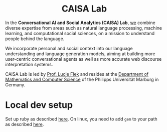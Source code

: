 <h1 align="center">CAISA Lab</h1>

In the **Conversational AI and Social Analytics (CAISA) Lab**, [we](team) combine diverse expertise from 
areas such as natural language processing, machine learning, and computational social sciences, 
on a mission to understand people behind the language.  

We incorporate personal and social context 
into our language understanding and language generation models, aiming at building 
more user-centric conversational agents as well as more accurate web discourse interpretation systems.

CAISA Lab is led by [Prof. Lucie Flek](https://lucieflek.github.io/) and resides at the 
[Department of Mathematics and Computer Science](https://www.uni-marburg.de/en/fb12/research-groups/language-technologies) of the Philipps Universität Marburg in Germany.

# Local dev setup

Set up ruby as described [here](https://github.com/greenelab/lab-website-template/wiki/Get-Started#on-your-computer-1).
On linux, you need to add `gem` to your path as described [here](https://wiki.archlinux.org/index.php/ruby#Setup).
